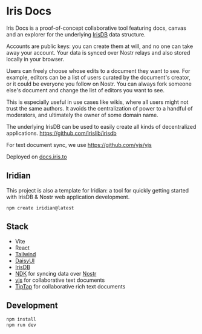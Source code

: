 # Iris Docs

Iris Docs is a proof-of-concept collaborative tool featuring docs, canvas and an explorer for the underlying [IrisDB](https://github.com/irislib/irisdb) data structure.

Accounts are public keys: you can create them at will, and no one can take away your account. Your data is synced over Nostr relays and also stored locally in your browser.

Users can freely choose whose edits to a document they want to see. For example, editors can be a list of users curated by the document's creator, or it could be everyone you follow on Nostr. You can always fork someone else's document and change the list of editors you want to see.

This is especially useful in use cases like wikis, where all users might not trust the same authors. It avoids the centralization of power to a handful of moderators, and ultimately the owner of some domain name.

The underlying IrisDB can be used to easily create all kinds of decentralized applications. https://github.com/irislib/irisdb

For text document sync, we use https://github.com/yjs/yjs

Deployed on [docs.iris.to](https://docs.iris.to/)

## Iridian
This project is also a template for Iridian: a tool for quickly getting started with IrisDB & Nostr web application development.

```
npm create iridian@latest
```

## Stack
* Vite
* React
* [Tailwind](https://tailwindcss.com/docs/installation)
* [DaisyUI](https://daisyui.com/)
* [IrisDB](../README.md)
* [NDK](https://github.com/nostr-dev-kit/ndk) for syncing data over [Nostr](https://nostr.com)
* [yjs](https://github.com/yjs/yjs) for collaborative text documents
* [TipTap](https://github.com/ueberdosis/tiptap) for collaborative rich text documents

## Development
```sh
npm install
npm run dev
```